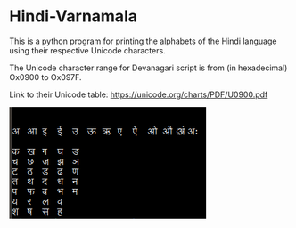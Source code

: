 # Hindi-Varnamala

This is a python program for printing the alphabets of the Hindi language using their respective Unicode characters. 

The Unicode character range for Devanagari script is from (in hexadecimal) Ox0900 to Ox097F.

Link to their Unicode table: https://unicode.org/charts/PDF/U0900.pdf


![Screenshot](hindi_varnamala_output.png)

